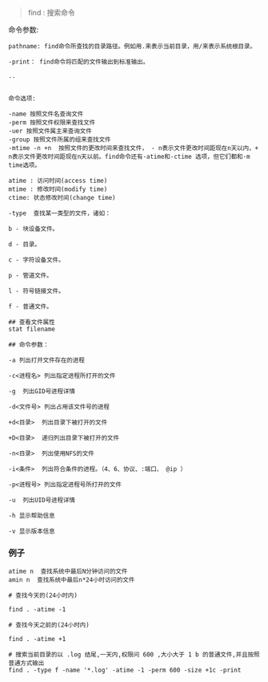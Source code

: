> find : 搜索命令 



命令参数:

    pathname: find命令所查找的目录路径。例如用.来表示当前目录，用/来表示系统根目录。 

    -print： find命令将匹配的文件输出到标准输出。 

    ..


    命令选项:

    -name 按照文件名查询文件
    -perm 按照文件权限来查找文件
    -uer 按照文件属主来查询文件
    -group 按照文件所属的组来查找文件
    -mtime -n +n  按照文件的更改时间来查找文件， - n表示文件更改时间距现在n天以内，+ n表示文件更改时间距现在n天以前。find命令还有-atime和-ctime 选项，但它们都和-m time选项。

    atime : 访问时间(access time)
    mtime : 修改时间(modify time)
    ctime: 状态修改时间(change time)

    -type  查找某一类型的文件，诸如：

    b - 块设备文件。

    d - 目录。

    c - 字符设备文件。

    p - 管道文件。

    l - 符号链接文件。

    f - 普通文件。

    ## 查看文件属性
    stat filename 

    ## 命令参数：

    -a 列出打开文件存在的进程

    -c<进程名> 列出指定进程所打开的文件

    -g  列出GID号进程详情

    -d<文件号> 列出占用该文件号的进程

    +d<目录>  列出目录下被打开的文件

    +D<目录>  递归列出目录下被打开的文件

    -n<目录>  列出使用NFS的文件

    -i<条件>  列出符合条件的进程。（4、6、协议、:端口、 @ip ）

    -p<进程号> 列出指定进程号所打开的文件

    -u  列出UID号进程详情

    -h 显示帮助信息

    -v 显示版本信息



### 例子


    atime n  查找系统中最后N分钟访问的文件
    amin n  查找系统中最后n*24小时访问的文件

    # 查找今天的(24小时内)

    find . -atime -1

    # 查找今天之前的(24小时内)

    find . -atime +1

    # 搜索当前目录的以 .log 结尾,一天内,权限问 600 ,大小大于 1 b 的普通文件,并且按照普通方式输出
    find . -type f -name '*.log' -atime -1 -perm 600 -size +1c -print


